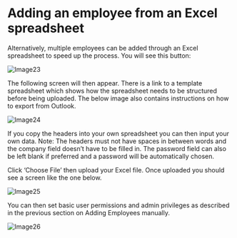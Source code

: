 # Adding an employee from an Excel spreadsheet
Alternatively, multiple employees can be added through an Excel spreadsheet to speed up the process. You will see this button:

![Image23](https://github.com/richgukfast/docs.ukfast.co.uk/blob/master/source/fastdrive/files/Image23.png)

The following screen will then appear. There is a link to a template spreadsheet which shows how the spreadsheet needs to be structured before being uploaded. The below image also contains instructions on how to export from Outlook.

![Image24](https://github.com/richgukfast/docs.ukfast.co.uk/blob/master/source/fastdrive/files/Image24.png)

If you copy the headers into your own spreadsheet you can then input your own data. Note: The headers must not have spaces in between words and the company field doesn’t have to be filled in. The password field can also be left blank if preferred and a password will be automatically chosen.

Click ‘Choose File’ then upload your Excel file. Once uploaded you should see a screen like the one below.

![Image25](https://github.com/richgukfast/docs.ukfast.co.uk/blob/master/source/fastdrive/files/Image25.png)

You can then set basic user permissions and admin privileges as described in the previous section on Adding Employees manually.

![Image26](https://github.com/richgukfast/docs.ukfast.co.uk/blob/master/source/fastdrive/files/Image26.png)
